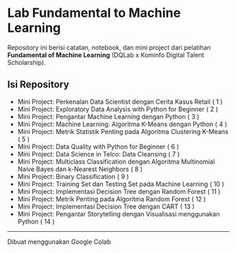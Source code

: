 # Lab Fundamental to Machine Learning

Repository ini berisi catatan, notebook, dan mini project dari pelatihan **Fundamental of Machine Learning** (DQLab x Kominfo Digital Talent Scholarship).

## Isi Repository
- Mini Project: Perkenalan Data Scientist dengan Cerita Kasus Retail ( 1 )
- Mini Project: Exploratory Data Analysis with Python for Beginner ( 2 )
- Mini Project: Pengantar Machine Learning dengan Python ( 3 )
- Mini Project: Machine Learning: Algoritma K-Means dengan Python ( 4 )
- Mini Project: Metrik Statistik Penting pada Algoritma Clustering K-Means ( 5 )
- Mini Project: Data Quality with Python for Beginner ( 6 )
- Mini Project: Data Science in Telco: Data Cleansing ( 7 )
- Mini Project: Multiclass Classification dengan Algoritma Multinomial Naive Bayes dan k-Nearest Neighbors ( 8 )
- Mini Project: Binary Classification ( 9 )
- Mini Project: Training Set dan Testing Set pada Machine Learning ( 10 )
- Mini Project: Implementasi Decision Tree dengan Random Forest ( 11 )
- Mini Project: Metrik Penting pada Algoritma Random Forest ( 12 )
- Mini Project: Implementasi Decision Tree dengan CART ( 13 )
- Mini Project: Pengantar Storytelling dengan Visualisasi menggunakan Python ( 14 )

---
Dibuat menggunakan Google Colab
